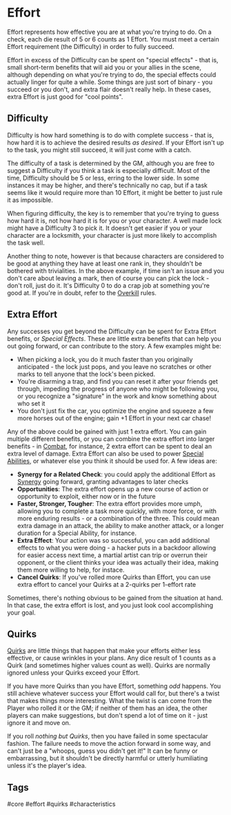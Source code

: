 # Effort

Effort represents how effective you are at what you're trying to do. On a check, each die result of 5 or 6 counts as 1 Effort. You must meet a certain Effort requirement (the Difficulty) in order to fully succeed.

Effort in excess of the Difficulty can be spent on "special effects" - that is, small short-term benefits that will aid you or your allies in the scene, although depending on what you're trying to do, the special effects could actually linger for quite a while. Some things are just sort of binary - you succeed or you don't, and extra flair doesn't really help. In these cases, extra Effort is just good for "cool points".

## Difficulty

Difficulty is how hard something is to do with complete success - that is, how hard it is to achieve the desired results *as desired*. If your Effort isn't up to the task, you might still succeed, it will just come with a catch.

The difficulty of a task is determined by the GM, although you are free to suggest a Difficulty if you think a task is especially difficult. Most of the time, Difficulty should be 5 or less, erring to the lower side. In some instances it may be higher, and there's technically no cap, but if a task seems like it would require more than 10 Effort, it might be better to just rule it as impossible.

When figuring difficulty, the key is to remember that you're trying to guess how hard it is, not how hard it is for you or your character. A well made lock might have a Difficulty 3 to pick it. It doesn't get easier if you or your character are a locksmith, your character is just more likely to accomplish the task well.

Another thing to note, however is that because characters are considered to be good at anything they have at least one rank in, they shouldn't be bothered with trivialities. In the above example, if time isn't an issue and you don't care about leaving a mark, then of course you can pick the lock - don't roll, just do it. It's Difficulty 0 to do a crap job at something you're good at. If you're in doubt, refer to the [Overkill](Overkill.md) rules.

## Extra Effort

Any successes you get beyond the Difficulty can be spent for Extra Effort benefits, or *Special Effects*. These are little extra benefits that can help you out going forward, or can contribute to the story. A few examples might be:

- When picking a lock, you do it much faster than you originally anticipated - the lock just pops, and you leave no scratches or other marks to tell anyone that the lock's been picked.
- You're disarming a trap, and find you can reset it after your friends get through, impeding the progress of anyone who might be following you, or you recognize a "signature" in the work and know something about who set it
- You don't just fix the car, you optimize the engine and squeeze a few more horses out of the engine; gain +1 Effort in your next car chase!

Any of the above could be gained with just 1 extra effort. You can gain multiple different benefits, or you can combine the extra effort into larger benefits - in [Combat](Combat.md), for instance, 2 extra effort can be spent to deal an extra level of damage. Extra Effort can also be used to power [Special Abilities](SpecialAbilities.md), or whatever else you think it should be used for. A few ideas are:

- **Synergy for a Related Check**: you could apply the additional Effort as [Synergy](Synergy.md) going forward, granting advantages to later checks
- **Opportunities**: The extra effort opens up a new course of action or opportunity to exploit, either now or in the future
- **Faster, Stronger, Tougher**: The extra effort provides more umph, allowing you to complete a task more quickly, with more force, or with more enduring results - or a combination of the three. This could mean extra damage in an attack, the ability to make another attack, or a longer duration for a Special Ability, for instance.
- **Extra Effect**: Your action was so successful, you can add additional effects to what you were doing - a hacker puts in a backdoor allowing for easier access next time, a martial artist can trip or overrun their opponent, or the client thinks your idea was actually their idea, making them more willing to help, for instace.
- **Cancel Quirks**: If you've rolled more Quirks than Effort, you can use extra effort to cancel your Quirks at a 2-quirks per 1-effort rate

Sometimes, there's nothing obvious to be gained from the situation at hand. In that case, the extra effort is lost, and you just look cool accomplishing your goal.

## Quirks

[Quirks](Quirks.md) are little things that happen that make your efforts either less effective, or cause wrinkles in your plans. Any dice result of 1 counts as a Quirk (and sometimes higher values count as well). Quirks are normally ignored unless your Quirks exceed your Effort.

If you have more Quirks than you have Effort, something *odd* happens. You still achieve whatever success your Effort would call for, but there's a twist that makes things more interesting. What the twist is can come from the Player who rolled it or the GM; if neither of them has an idea, the other players can make suggestions, but don't spend a lot of time on it - just ignore it and move on.

If you roll *nothing but Quirks*, then you have failed in some spectacular fashion. The failure needs to move the action forward in some way, and can't just be a "whoops, guess you didn't get it!" It can be funny or embarrassing, but it shouldn't be directly harmful or utterly humiliating unless it's the player's idea.

## Tags

#core #effort #quirks #characteristics